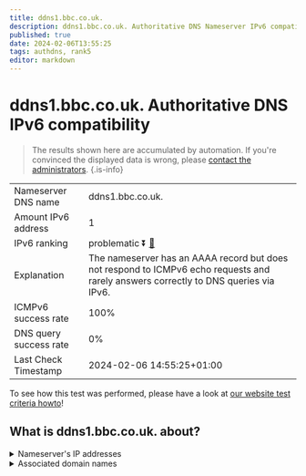```yaml
---
title: ddns1.bbc.co.uk.
description: ddns1.bbc.co.uk. Authoritative DNS Nameserver IPv6 compatibility
published: true
date: 2024-02-06T13:55:25
tags: authdns, rank5
editor: markdown
---
```


# ddns1.bbc.co.uk. Authoritative DNS IPv6 compatibility

> The results shown here are accumulated by automation. If you're convinced the displayed data is wrong, please [contact the administrators](/howto/chat). 
{.is-info}




|   |   |
| - | - |
| Nameserver DNS name | ddns1.bbc.co.uk.
| Amount IPv6 address | 1
| IPv6 ranking | problematic :arrow_double_down: [🔗](/howto/ranking) |
| Explanation | The nameserver has an AAAA record but does not respond to ICMPv6 echo requests and rarely answers correctly to DNS queries via IPv6. |
| ICMPv6 success rate | 100%|
| DNS query success rate | 0% |
| Last Check Timestamp | 2024-02-06 14:55:25+01:00 |

To see how this test was performed, please have a look at [our website test criteria howto](/howto/testcriteria/authdns)!


## What is ddns1.bbc.co.uk. about?




<details>
<summary>Nameserver's IP addresses</summary>

2607:f740:e04e:4::1

</details>



<details>
<summary>Associated domain names</summary>

www.bbc.com

www.bbc.co.uk

</details>
